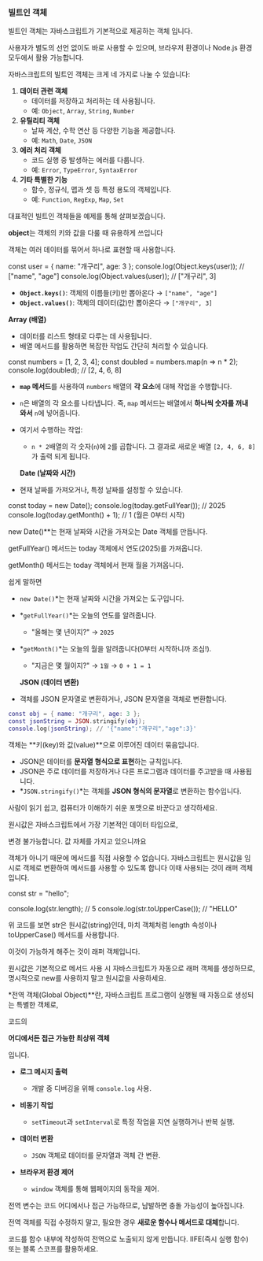 ### 빌트인 객체

빌트인 객체는 자바스크립트가 기본적으로 제공하는 객체 입니다.

사용자가 별도의 선언 없이도 바로 사용할 수 있으며, 브라우저 환경이나 Node.js 환경 모두에서 활용 가능합니다.

자바스크립트의 빌트인 객체는 크게 네 가지로 나눌 수 있습니다:

1. **데이터 관련 객체**
   - 데이터를 저장하고 처리하는 데 사용됩니다.
   - 예: `Object`, `Array`, `String`, `Number`
2. **유틸리티 객체**
   - 날짜 계산, 수학 연산 등 다양한 기능을 제공합니다.
   - 예: `Math`, `Date`, `JSON`
3. **에러 처리 객체**
   - 코드 실행 중 발생하는 에러를 다룹니다.
   - 예: `Error`, `TypeError`, `SyntaxError`
4. **기타 특별한 기능**
   - 함수, 정규식, 맵과 셋 등 특정 용도의 객체입니다.
   - 예: `Function`, `RegExp`, `Map`, `Set`

대표적인 빌트인 객체들을 예제를 통해 살펴보겠습니다.

**object**는 객체의 키와 값을 다룰 때 유용하게 쓰입니다

객체는 여러 데이터를 묶어서 하나로 표현할 때 사용합니다.

const user = { name: "개구리", age: 3 };
console.log(Object.keys(user)); // ["name", "age"]
console.log(Object.values(user)); // ["개구리", 3]

- **`Object.keys()`**: 객체의 이름들(키)만 뽑아온다 → `["name", "age"]`
- **`Object.values()`**: 객체의 데이터(값)만 뽑아온다 → `["개구리", 3]`

**Array (배열)**

- 데이터를 리스트 형태로 다루는 데 사용됩니다.
- 배열 메서드를 활용하면 복잡한 작업도 간단히 처리할 수 있습니다.

const numbers = [1, 2, 3, 4];
const doubled = numbers.map(n => n \* 2);
console.log(doubled); // [2, 4, 6, 8]

- **`map` 메서드**를 사용하여 `numbers` 배열의 **각 요소**에 대해 작업을 수행합니다.
- `n`은 배열의 각 요소를 나타냅니다.
  즉, `map` 메서드는 배열에서 **하나씩 숫자를 꺼내 와서** `n`에 넣어줍니다.
- 여기서 수행하는 작업:

  - `n * 2`배열의 각 숫자(`n`)에 `2`를 곱합니다.
    그 결과로 새로운 배열 `[2, 4, 6, 8]`가 출력 되게 됩니다.

  **Date (날짜와 시간)**

- 현재 날짜를 가져오거나, 특정 날짜를 설정할 수 있습니다.

const today = new Date();
console.log(today.getFullYear()); // 2025
console.log(today.getMonth() + 1); // 1 (월은 0부터 시작)

new Date()\*\*는 현재 날짜와 시간을 가져오는 Date 객체를 만듭니다.

getFullYear() 메서드는 today 객체에서 연도(2025)를 가져옵니다.

getMonth() 메서드는 today 객체에서 현재 월을 가져옵니다.

쉽게 말하면

- `new Date()`\*는 현재 날짜와 시간을 가져오는 도구입니다.
- *`getFullYear()`*는 오늘의 연도를 알려줍니다.
  - "올해는 몇 년이지?" → `2025`
- *`getMonth()`*는 오늘의 월을 알려줍니다(0부터 시작하니까 조심!).

  - "지금은 몇 월이지?" → `1월` → `0 + 1 = 1`

  **JSON (데이터 변환)**

- 객체를 JSON 문자열로 변환하거나, JSON 문자열을 객체로 변환합니다.

```lua
const obj = { name: "개구리", age: 3 };
const jsonString = JSON.stringify(obj);
console.log(jsonString); // '{"name":"개구리","age":3}'
```

객체는 **키(key)와 값(value)**으로 이루어진 데이터 묶음입니다.

- JSON은 데이터를 **문자열 형식으로 표현**하는 규칙입니다.
- JSON은 주로 데이터를 저장하거나 다른 프로그램과 데이터를 주고받을 때 사용됩니다.
- *`JSON.stringify()`*는 객체를 **JSON 형식의 문자열**로 변환하는 함수입니다.

사람이 읽기 쉽고, 컴퓨터가 이해하기 쉬운 포맷으로 바꾼다고 생각하세요.

원시값은 자바스크립트에서 가장 기본적인 데이터 타입으로,

변경 불가능합니다. 값 자체를 가지고 있으니까요

객체가 아니기 때문에 메서드를 직접 사용할 수 없습니다.
자바스크립트는 원시값을 임시로 객체로 변환하여 메서드를 사용할 수 있도록 합니다
이때 사용되는 것이 래퍼 객체입니다.

const str = "hello";

console.log(str.length); // 5
console.log(str.toUpperCase()); // "HELLO"

위 코드를 보면 str은 원시값(string)인데, 마치 객체처럼 length 속성이나 toUpperCase() 메서드를 사용합니다.

이것이 가능하게 해주는 것이 래퍼 객체입니다.

원시값은 기본적으로 메서드 사용 시 자바스크립트가 자동으로 래퍼 객체를 생성하므로, 명시적으로 new를 사용하지 말고 원시값을 사용하세요.

\*전역 객체(Global Object)\*\*란, 자바스크립트 프로그램이 실행될 때 자동으로 생성되는 특별한 객체로,

코드의

**어디에서든 접근 가능한 최상위 객체**

입니다.

- **로그 메시지 출력**
  - 개발 중 디버깅을 위해 `console.log` 사용.
- **비동기 작업**

  - `setTimeout`과 `setInterval`로 특정 작업을 지연 실행하거나 반복 실행.

- **데이터 변환**
  - `JSON` 객체로 데이터를 문자열과 객체 간 변환.
- **브라우저 환경 제어**
  - `window` 객체를 통해 웹페이지의 동작을 제어.

전역 변수는 코드 어디에서나 접근 가능하므로, 남발하면 충돌 가능성이 높아집니다.

전역 객체를 직접 수정하지 말고, 필요한 경우 **새로운 함수나 메서드로 대체**합니다.

코드를 함수 내부에 작성하여 전역으로 노출되지 않게 만듭니다.
IIFE(즉시 실행 함수) 또는 블록 스코프를 활용하세요.
